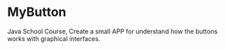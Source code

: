 # MyButton
Java School Course, Create a small APP for understand how the buttons works with graphical interfaces.

